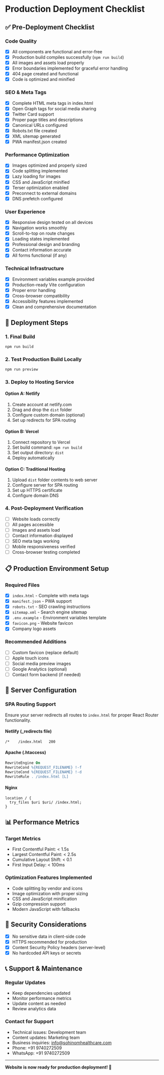 # Production Deployment Checklist

## ✅ Pre-Deployment Checklist

### Code Quality
- [x] All components are functional and error-free
- [x] Production build compiles successfully (`npm run build`)
- [x] All images and assets load properly
- [x] Error boundaries implemented for graceful error handling
- [x] 404 page created and functional
- [x] Code is optimized and minified

### SEO & Meta Tags
- [x] Complete HTML meta tags in index.html
- [x] Open Graph tags for social media sharing
- [x] Twitter Card support
- [x] Proper page titles and descriptions
- [x] Canonical URLs configured
- [x] Robots.txt file created
- [x] XML sitemap generated
- [x] PWA manifest.json created

### Performance Optimization
- [x] Images optimized and properly sized
- [x] Code splitting implemented
- [x] Lazy loading for images
- [x] CSS and JavaScript minified
- [x] Terser optimization enabled
- [x] Preconnect to external domains
- [x] DNS prefetch configured

### User Experience
- [x] Responsive design tested on all devices
- [x] Navigation works smoothly
- [x] Scroll-to-top on route changes
- [x] Loading states implemented
- [x] Professional design and branding
- [x] Contact information accurate
- [x] All forms functional (if any)

### Technical Infrastructure
- [x] Environment variables example provided
- [x] Production-ready Vite configuration
- [x] Proper error handling
- [x] Cross-browser compatibility
- [x] Accessibility features implemented
- [x] Clean and comprehensive documentation

## 🚀 Deployment Steps

### 1. Final Build
```bash
npm run build
```

### 2. Test Production Build Locally
```bash
npm run preview
```

### 3. Deploy to Hosting Service

#### Option A: Netlify
1. Create account at netlify.com
2. Drag and drop the `dist` folder
3. Configure custom domain (optional)
4. Set up redirects for SPA routing

#### Option B: Vercel
1. Connect repository to Vercel
2. Set build command: `npm run build`
3. Set output directory: `dist`
4. Deploy automatically

#### Option C: Traditional Hosting
1. Upload `dist` folder contents to web server
2. Configure server for SPA routing
3. Set up HTTPS certificate
4. Configure domain DNS

### 4. Post-Deployment Verification
- [ ] Website loads correctly
- [ ] All pages accessible
- [ ] Images and assets load
- [ ] Contact information displayed
- [ ] SEO meta tags working
- [ ] Mobile responsiveness verified
- [ ] Cross-browser testing completed

## 📋 Production Environment Setup

### Required Files
- [x] `index.html` - Complete with meta tags
- [x] `manifest.json` - PWA support
- [x] `robots.txt` - SEO crawling instructions
- [x] `sitemap.xml` - Search engine sitemap
- [x] `.env.example` - Environment variables template
- [x] `favicon.png` - Website favicon
- [x] Company logo assets

### Recommended Additions
- [ ] Custom favicon (replace default)
- [ ] Apple touch icons
- [ ] Social media preview images
- [ ] Google Analytics (optional)
- [ ] Contact form backend (if needed)

## 🔧 Server Configuration

### SPA Routing Support
Ensure your server redirects all routes to `index.html` for proper React Router functionality.

#### Netlify (_redirects file)
```
/*    /index.html   200
```

#### Apache (.htaccess)
```apache
RewriteEngine On
RewriteCond %{REQUEST_FILENAME} !-f
RewriteCond %{REQUEST_FILENAME} !-d
RewriteRule . /index.html [L]
```

#### Nginx
```nginx
location / {
  try_files $uri $uri/ /index.html;
}
```

## 📊 Performance Metrics

### Target Metrics
- First Contentful Paint: < 1.5s
- Largest Contentful Paint: < 2.5s
- Cumulative Layout Shift: < 0.1
- First Input Delay: < 100ms

### Optimization Features Implemented
- Code splitting by vendor and icons
- Image optimization with proper sizing
- CSS and JavaScript minification
- Gzip compression support
- Modern JavaScript with fallbacks

## 🔐 Security Considerations

- [x] No sensitive data in client-side code
- [x] HTTPS recommended for production
- [x] Content Security Policy headers (server-level)
- [x] No hardcoded API keys or secrets

## 📞 Support & Maintenance

### Regular Updates
- Keep dependencies updated
- Monitor performance metrics
- Update content as needed
- Review analytics data

### Contact for Support
- Technical issues: Development team
- Content updates: Marketing team
- Business inquiries: info@sohinomhealthcare.com
- Phone: +91 9740272509
- WhatsApp: +91 9740272509

---

**Website is now ready for production deployment! 🎉**
